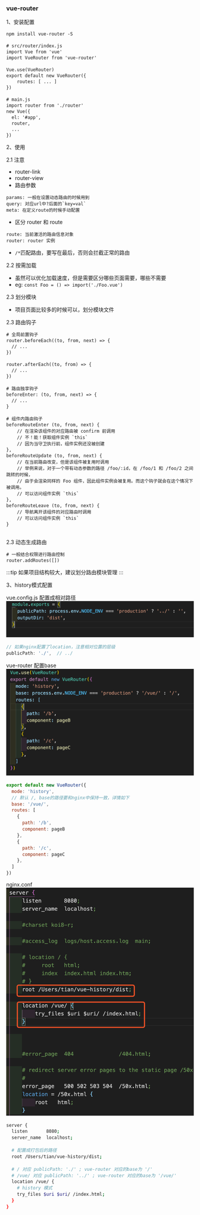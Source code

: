 

### vue-router
1、安装配置
```
npm install vue-router -S

# src/router/index.js
import Vue from 'vue'
import VueRouter from 'vue-router'

Vue.use(VueRouter)
export default new VueRouter({
    routes: [ ... ]
})

# main.js
import router from './router'
new Vue({
  el: '#app',
  router,
  ...
})
```
2、使用

2.1 注意
- router-link
- router-view
- 路由参数
```
params: 一般在设置动态路由的时候用到
query: 对应url中?后面的`key=val`
meta: 在定义route的时候手动配置
```
- 区分 router 和 route
```
route: 当前激活的路由信息对象
router: router 实例
```
- `/*`匹配路由，要写在最后，否则会拦截正常的路由

2.2 按需加载
- 虽然可以优化加载速度，但是需要区分哪些页面需要，哪些不需要
- eg: `const Foo = () => import('./Foo.vue')`

2.3 划分模块
- 项目页面比较多的时候可以，划分模块文件

2.3 路由钩子
```
# 全局前置钩子
router.beforeEach((to, from, next) => {
  // ...
})

router.afterEach((to, from) => {
  // ...
})

# 路由独享钩子
beforeEnter: (to, from, next) => {
  // ...
}

# 组件内路由钩子
beforeRouteEnter (to, from, next) {
    // 在渲染该组件的对应路由被 confirm 前调用
    // 不！能！获取组件实例 `this`
    // 因为当守卫执行前，组件实例还没被创建
},
beforeRouteUpdate (to, from, next) {
    // 在当前路由改变，但是该组件被复用时调用
    // 举例来说，对于一个带有动态参数的路径 /foo/:id，在 /foo/1 和 /foo/2 之间跳转的时候，
    // 由于会渲染同样的 Foo 组件，因此组件实例会被复用。而这个钩子就会在这个情况下被调用。
    // 可以访问组件实例 `this`
},
beforeRouteLeave (to, from, next) {
    // 导航离开该组件的对应路由时调用
    // 可以访问组件实例 `this`
}


```

2.3 动态生成路由

```
# 一般结合权限进行路由控制
router.addRoutes([])
```

:::tip
如果项目结构较大，建议划分路由模块管理
:::

3、history模式配置

vue.config.js 配置成相对路径
![vue.config.js](/his02.png)
```js
// 如果nginx配置了location，注意相对位置的层级
publicPath: './',  // ../
```

vue-router 配置base
![vue-router](/his01.png)
```js
export default new VueRouter({
  mode: 'history',
  // 默认 /, base的路径要和nginx中保持一致，详情如下
  base: '/vue/',
  routes: [
    {
      path: '/b',
      component: pageB
    },
    {
      path: '/c',
      component: pageC
    },
  ]
})
```

nginx.conf
![nginx.conf](/his03.png)
```bash
server {
  listen       8080;
  server_name  localhost;

  # 配置成打包后的路径
  root /Users/tian/vue-history/dist;

  # / 对应 publicPath: './' ; vue-router 对应的base为 '/'
  # /vue/ 对应 publicPath: '../' ; vue-router 对应的base为 '/vue/'
  location /vue/ { 
    # history 模式
    try_files $uri $uri/ /index.html;
  }
}
```
